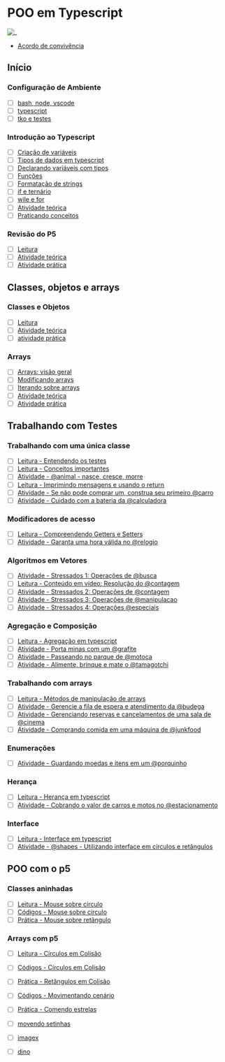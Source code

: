 # POO em Typescript

![_](https://user-images.githubusercontent.com/4747652/261453336-15fd08ae-bd69-4e17-b82b-d25f62887bee.jpg)

- [Acordo de convivência](aulas/acordo.md)

## Início <!-- group -->

### Configuração de Ambiente <!-- @config -->

- [ ] [bash, node, vscode](<aulas/configuracao de ambiente/config.md>)
- [ ] [typescript](<aulas/configuracao de ambiente/typescript.md>)
- [ ] [tko e testes](<aulas/configuracao de ambiente/tko.md>)

### Introdução ao Typescript <!-- @intro r:config -->

- [ ] [Criação de variáveis](aulas/intro_ao_typescript/criacao_de_variaveis.md)
- [ ] [Tipos de dados em typescript](./aulas/intro_ao_typescript/tipos_de_dados_em_ts.md)
- [ ] [Declarando variáveis com tipos](./aulas/intro_ao_typescript/declarando_variáveis_com_tipos.md)
- [ ] [Funções](./aulas/intro_ao_typescript/funçoes.md)
- [ ] [Formatação de strings](./aulas/intro_ao_typescript/formataçao_de_strings.md)
- [ ] [if e ternário](./aulas/intro_ao_typescript/if_e_ternario.md)
- [ ] [wile e for](./aulas/intro_ao_typescript/wile_e_for)
- [ ] [Atividade teórica](aulas/intro_ao_typescript/fup_revisao.md)
- [ ] [Praticando conceitos](aulas/intro_ao_typescript/fup_pratica.md)

### Revisão do P5 <!-- @p5 -->

- [ ] [Leitura](aulas/revisao_p5/p5_leitura.md)
- [ ] [Atividade teórica](aulas/revisao_p5/p5_revisao.md)
- [ ] [Atividade prática](aulas/revisao_p5/p5_pratica.md)

## Classes, objetos e arrays <!-- group -->

### Classes e Objetos <!-- @classes r:intro -->

- [ ] [Leitura](aulas/classes_e_objetos/classes_leitura.md)
- [ ] [Atividade teórica](aulas/classes_e_objetos/classes_revisao.md)
- [ ] [atividade prática](aulas/classes_e_objetos/classes_pratica.md)

### Arrays <!-- @arrays r:intro -->

- [ ] [Arrays: visão geral](aulas/arrays/arrays_visao_geral.md)
- [ ] [Modificando arrays](aulas/arrays/modificando_arrays.md)
- [ ] [Iterando sobre arrays](aulas/arrays/iterando_sobre_arrays.md)
- [ ] [Atividade teórica](aulas/arrays/arrays_revisao.md)
- [ ] [Atividade prática](aulas/arrays_pratica.md)
  
## Trabalhando com Testes <!-- group -->

### Trabalhando com uma única classe <!-- @testes r:classes -->

- [ ] [Leitura - Entendendo os testes](aulas/busca_leitura.md)
- [ ] [Leitura - Conceitos importantes](./aulas/leitura_animal_2.md)
- [ ] [Atividade - @animal - nasce, cresce, morre](https://github.com/qxcodepoo/arcade/blob/master/base/animal2/Readme.md)
- [ ] [Leitura - Imprimindo mensagens e usando o return](aulas/leitura_carro.md)
- [ ] [Atividade - Se não pode comprar um, construa seu primeiro @carro](https://github.com/qxcodepoo/arcade/blob/master/base/carro2/Readme.md)
- [ ] [Atividade - Cuidado com a bateria da @calculadora](https://github.com/qxcodepoo/arcade/blob/master/base/calculadora2/Readme.md)

### Modificadores de acesso <!-- @acesso r:testes -->

- [ ] [Leitura - Compreendendo Getters e Setters](./aulas/leitura_relogio.md)
- [ ] [Atividade - Garanta uma hora válida no @relogio](https://github.com/qxcodepoo/arcade/blob/master/base/relogio/Readme.md)

### Algoritmos em Vetores <!-- @vetores r:arrays r:testes -->

- [ ] [Atividade - Stressados 1: Operações de @busca](https://github.com/qxcodepoo/arcade/blob/master/base/busca/Readme.md)
- [ ] [Leitura - Conteúdo em vídeo: Resolução do @contagem](https://www.youtube.com/watch?v=yEks2RnwgeA)
- [ ] [Atividade - Stressados 2: Operações de @contagem](https://github.com/qxcodepoo/arcade/blob/master/base/contagem/Readme.md)
- [ ] [Atividade - Stressados 3: Operações de @manipulacao](https://github.com/qxcodepoo/arcade/blob/master/base/manipulacao/Readme.md)
- [ ] [Atividade - Stressados 4: Operações @especiais](https://github.com/qxcodepoo/arcade/blob/master/base/especiais/Readme.md)

### Agregação e Composição <!-- @agreg r:classes r:testes r:acesso -->

- [ ] [Leitura - Agregação em typescript](./aulas/agregacao.md)
- [ ] [Atividade - Porta minas com um @grafite](https://github.com/qxcodepoo/arcade/blob/master/base/grafite2/Readme.md)
- [ ] [Atividade - Passeando no parque de @motoca](https://github.com/qxcodepoo/arcade/blob/master/base/motoca2/Readme.md)
- [ ] [Atividade - Alimente, brinque e mate o @tamagotchi](https://github.com/qxcodepoo/arcade/blob/master/base/tamagotchi/Readme.md)

### Trabalhando com arrays <!-- @arrays2 r:vetores r:agreg -->

- [ ] [Leitura - Métodos de manipulação de arrays](./aulas/leitura_budega.md)
- [ ] [Atividade - Gerencie a fila de espera e atendimento da @budega](https://github.com/qxcodepoo/arcade/blob/master/base/budega2/Readme.md)
- [ ] [Atividade - Gerenciando reservas e cancelamentos de uma sala de @cinema](https://github.com/qxcodepoo/arcade/blob/master/base/cinema2/Readme.md)
- [ ] [Atividade - Comprando comida em uma máquina de @junkfood](https://github.com/qxcodepoo/arcade/blob/master/base/junkfood2/Readme.md)

### Enumerações <!-- @enum r:arrays2 -->

- [ ] [Atividade - Guardando moedas e itens em um @porquinho](https://github.com/qxcodepoo/arcade/blob/master/base/porquinho2/Readme.md)

### Herança <!-- @herança r:arrays2 -->

- [ ] [Leitura - Herança em typescript](./aulas/leitura_estacionamento.md)
- [ ] [Atividade - Cobrando o valor de carros e motos no @estacionamento](https://github.com/qxcodepoo/arcade/blob/master/base/estacionamento2/Readme.md)

### Interface <!-- @interface r:herança -->

- [ ] [Leitura - Interface em typescript](./aulas/leitura_shapes.md)
- [ ] [Atividade - @shapes - Utilizando interface em círculos e retângulos](https://github.com/qxcodepoo/arcade/blob/master/base/shapes2/Readme.md)

## POO com o p5 <!-- group -->

### Classes aninhadas <!-- @aninh r:p5 r:classes -->

- [ ] [Leitura - Mouse sobre círculo](aulas/vector2d_leitura.md)
- [ ] [Códigos - Mouse sobre círculo](codigos/vector2d_circulo.ts)
- [ ] [Prática - Mouse sobre retângulo](aulas/vector2d_pratica.md)

### Arrays com p5 <!-- @arrp5 r:p5 r:arrays -->

- [ ] [Leitura - Círculos em Colisão](aulas/circulos-colisao-leitura.md)
- [ ] [Códigos - Círculos em Colisão](codigos/circulos_colisao.ts)
- [ ] [Prática - Retângulos em Colisão](aulas/circulos_colisao_pratica.md)
- [ ] [Códigos - Movimentando cenário](codigos/movimentando_cenario.ts)
- [ ] [Prática - Comendo estrelas](aulas/movimentando_cenario_pratica.md)


- [ ] [movendo setinhas](https://editor.p5js.org/sena.ufc/sketches/Xj8x9legN)
- [ ] [imagex](https://editor.p5js.org/sena.ufc/sketches/yjIx4jofg)
- [ ] [dino](https://editor.p5js.org/sena.ufc/sketches/BA8y0TLwX)
